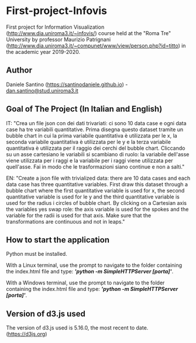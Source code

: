 # First-project-Infovis

First project for Information Visualization (http://www.dia.uniroma3.it/~infovis/) course held at the "Roma Tre" University by professor Maurizio Patrignani (http://www.dia.uniroma3.it/~compunet/www/view/person.php?id=titto) in the academic year 2019-2020.

## Author
Daniele Santino (https://santinodaniele.github.io) - [dan.santino@stud.uniroma3.it](mailto:dan.santino@stud.uniroma3.it) 

## Goal of The Project (In Italian and English)
IT: "Crea un file json con dei dati trivariati: ci sono 10 data case e ogni
data case ha tre variabili quantitative. Prima disegna questo dataset
tramite un bubble chart in cui la prima variabile quantitativa è
utilizzata per le x, la seconda variabile quantitativa è utilizzata per
le y e la terza variabile quantitativa è utilizzata per il raggio dei
cerchi del bubble chart. Cliccando su un asse cartesiano le variabili si
scambiano di ruolo: la variabile dell'asse viene utilizzata per i raggi
e la variabile per i raggi viene utilizzata per quell'asse. Fai in modo
che le trasformazioni siano continue e non a salti."

EN: "Create a json file with trivialized data: there are 10 data cases and each
data case has three quantitative variables. First draw this dataset
through a bubble chart where the first quantitative variable is
used for x, the second quantitative variable is used for
le y and the third quantitative variable is used for the radius i
circles of bubble chart. By clicking on a Cartesian axis the variables yes
swap role: the axis variable is used for the spokes
and the variable for the radii is used for that axis. Make sure
that the transformations are continuous and not in leaps."

## How to start the application
Python must be installed.

With a Linux terminal, use the prompt to navigate to the folder containing the index.html file and type: <i><b>'python -m SimpleHTTPServer [porta]'</b></i>.

With a Windows terminal, use the prompt to navigate to the folder containing the index.html file and type: <i><b>'python -m SimpleHTTPServer [porta]'</b></i>.


## Version of d3.js used
The version of d3.js used is 5.16.0, the most recent to date. (https://d3js.org)